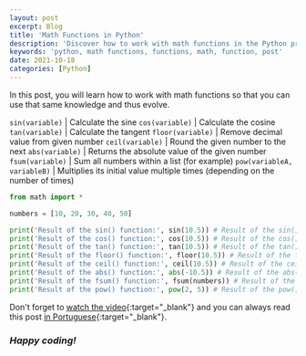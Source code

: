 ```yaml
---
layout: post
excerpt: Blog
title: 'Math Functions in Python'
description: 'Discover how to work with math functions in the Python programming language. Get answers to your questions with the theory and examples presented.'
keywords: 'python, math functions, functions, math, function, post'
date: 2021-10-18
categories: [Python]
---
```


In this post, you will learn how to work with math functions so that you can use that same knowledge and thus evolve.

`sin(variable)` | Calculate the sine
`cos(variable)` | Calculate the cosine
`tan(variable)` | Calculate the tangent
`floor(variable)` | Remove decimal value from given number
`ceil(variable)` | Round the given number to the next
`abs(variable)` | Returns the absolute value of the given number
`fsum(variable)` | Sum all numbers within a list (for example)
`pow(variableA, variableB)` | Multiplies its initial value multiple times (depending on the number of times)

```python
from math import *

numbers = [10, 20, 30, 40, 50]

print('Result of the sin() function:', sin(10.5)) # Result of the sin() function: -0.87969575997167
print('Result of the cos() function:', cos(10.5)) # Result of the cos() function: -0.4755369279959925
print('Result of the tan() function:', tan(10.5)) # Result of the tan() function: 1.8498999934219273
print('Result of the floor() function:', floor(10.5)) # Result of the floor() function: 10
print('Result of the ceil() function:', ceil(10.5)) # Result of the ceil() function: 11
print('Result of the abs() function:', abs(-10.5)) # Result of the abs() function: 10.5
print('Result of the fsum() function:', fsum(numbers)) # Result of the fsum() function: 150.0
print('Result of the pow() function:', pow(2, 5)) # Result of the pow() function: 32.0
```

Don't forget to [watch the video](https://youtu.be/yA_QteaN0vs){:target="\_blank"} and you can always read this post [in Portuguese](https://caffeinealgorithm.com/blog/20211018/funcoes-matematicas-em-python/){:target="\_blank"}.

### _Happy coding!_
